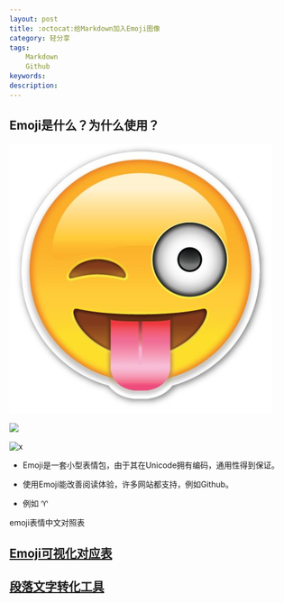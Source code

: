 ```yaml
---
layout: post
title: :octocat:给Markdown加入Emoji图像
category: 轻分享
tags:
    Markdown
    Github
keywords: 
description: 
---
```



## Emoji是什么？为什么使用？
![](../../public/img/LightShare/Emoji/emoji-tongue.jpg)


![](http://cvslam.com/cam1_49.png)


![x](http://cvslam.com/cam1_49.png)

* Emoji是一套小型表情包，由于其在Unicode拥有编码，通用性得到保证。

* 使用Emoji能改善阅读体验，许多网站都支持，例如Github。

* 例如 :aries:


emoji表情中文对照表




## [Emoji可视化对应表](http://www.webpagefx.com/tools/emoji-cheat-sheet/)


## [段落文字转化工具](http://superemojitranslator.com/emoji-translate)
